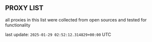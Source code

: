 ## PROXY LIST

all proxies in this list were collected from open sources and tested for functionality

last update: `2025-01-29 02:52:12.314829+00:00` UTC